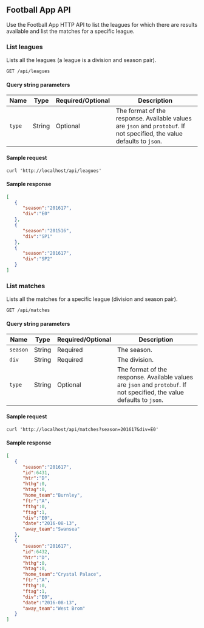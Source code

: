 ## Football App API

Use the Football App HTTP API to list the leagues for which there are results available
and list the matches for a specific league.

### List leagues

Lists all the leagues (a league is a division and season pair).

```endpoint
GET /api/leagues
```

#### Query string parameters

Name | Type | Required/Optional | Description
---|---|---|---
`type` | String | Optional | The format of the response. Available values are `json` and `protobuf`. If not specified, the value defaults to `json`.

#### Sample request

```curl
curl 'http://localhost/api/leagues'
```

#### Sample response

```json
[  
   {  
      "season":"201617",
      "div":"E0"
   },
   {  
      "season":"201516",
      "div":"SP1"
   },
   {  
      "season":"201617",
      "div":"SP2"
   }
]
```

### List matches 

Lists all the matches for a specific league (division and season pair).

```endpoint
GET /api/matches
```

#### Query string parameters

Name | Type | Required/Optional | Description
---|---|---|---
`season` | String | Required | The season.
`div` | String | Required | The division.
`type` | String | Optional | The format of the response. Available values are `json` and `protobuf`. If not specified, the value defaults to `json`.

#### Sample request

```curl
curl 'http://localhost/api/matches?season=201617&div=E0'
```

#### Sample response

```json
[  
   {  
      "season":"201617",
      "id":6431,
      "htr":"D",
      "hthg":0,
      "htag":0,
      "home_team":"Burnley",
      "ftr":"A",
      "fthg":0,
      "ftag":1,
      "div":"E0",
      "date":"2016-08-13",
      "away_team":"Swansea"
   },
   {  
      "season":"201617",
      "id":6432,
      "htr":"D",
      "hthg":0,
      "htag":0,
      "home_team":"Crystal Palace",
      "ftr":"A",
      "fthg":0,
      "ftag":1,
      "div":"E0",
      "date":"2016-08-13",
      "away_team":"West Brom"
   }
]
```
